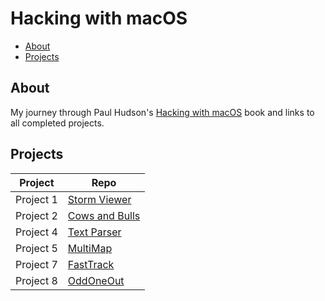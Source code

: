 # Hacking with macOS

- [About](#about)
- [Projects](#projects)

## About

My journey through Paul Hudson's [Hacking with macOS][hacking-with-macos] book and links to all completed projects.

[hacking-with-macos]: https://www.hackingwithswift.com/store/hacking-with-macos

## Projects

| Project                     | Repo                                             |
|-----------------------------|--------------------------------------------------|
| Project 1                   | [Storm Viewer][project-1]                        |
| Project 2                   | [Cows and Bulls][project-2]                      |
| Project 4                   | [Text Parser][project-4]                         |
| Project 5                   | [MultiMap][project-5]                            |
| Project 7                   | [FastTrack][project-7]                           |
| Project 8                   | [OddOneOut][project-8]                           |


[project-1]: https://github.com/neurothrone/storm-viewer
[project-2]: https://github.com/neurothrone/cows-and-bulls
[project-4]: https://github.com/neurothrone/text-parser
[project-5]: https://github.com/neurothrone/multi-map
[project-7]: https://github.com/neurothrone/hwm-fast-track
[project-8]: https://github.com/neurothrone/hwm-odd-one-out

